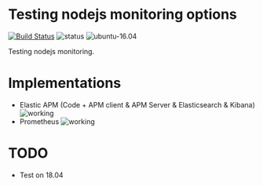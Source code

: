 # Testing nodejs monitoring options

[![Build Status](https://travis-ci.org/jecnua/docker-monitornodejstestdrives.svg?branch=master)](https://travis-ci.org/jecnua/docker-monitornodejstestdrives)
![status](https://img.shields.io/badge/project_status-active-green.svg)
![ubuntu-16.04](https://img.shields.io/badge/ubuntu-16.04-green.svg)

Testing nodejs monitoring.

# Implementations

- Elastic APM (Code + APM client & APM Server & Elasticsearch & Kibana) ![working](https://img.shields.io/badge/status-working-green.svg)
- Prometheus ![working](https://img.shields.io/badge/status-building-blue.svg)

# TODO

- Test on 18.04
